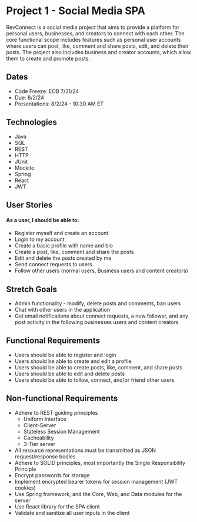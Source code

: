 # Project 1 - Social Media SPA
RevConnect is a social media project that aims to provide a platform for personal users, businesses, and creators to 
connect with each other. The core functional scope includes features such as personal user accounts where users can post, like, 
comment and share posts, edit, and delete their posts. The project also includes business and creator accounts, which allow 
them to create and promote posts.

## Dates
 - Code Freeze: EOB 7/31/24
 - Due: 8/2/24
 - Presentations: 8/2/24 - 10:30 AM ET

## Technologies
 - Java
 - SQL
 - REST
 - HTTP
 - JUnit
 - Mockito
 - Spring
 - React
 - JWT

## User Stories
#### As a user, I should be able to:
 - Register myself and create an account
 - Login to my account
 - Create a basic profile with name and bio
 - Create a post, like, comment and share the posts
 - Edit and delete the posts created by me
 - Send connect requests to users
 - Follow other users (normal users, Business users and content creators)

## Stretch Goals
 - Admin functionality - modify, delete posts and comments, ban users
 - Chat with other users in the application
 - Get email notifications about connect requests, a new follower, and any post activity in the following businesses users and content creators

## Functional Requirements
 - Users should be able to register and login
 - Users should be able to create and edit a profile
 - Users should be able to create posts, like, comment, and share posts
 - Users should be able to edit and delete posts
 - Users should be able to follow, connect, and/or friend other users

## Non-functional Requirements
 - Adhere to REST guiding principles
   - Uniform Interface
   - Client-Server
   - Stateless Session Management
   - Cacheability
   - 3-Tier server
 - All resource representations must be transmitted as JSON request/response bodies
 - Adhere to SOLID principles, most importantly the Single Responsibility Principle
 - Encrypt passwords for storage
 - Implement encrypted bearer tokens for session management (JWT cookies)
 - Use Spring framework, and the Core, Web, and Data modules for the server
 - Use React library for the SPA client
 - Validate and sanitize all user inputs in the client
